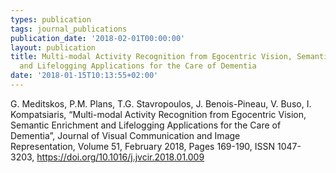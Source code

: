 ```yaml
---
types: publication
tags: journal_publications
publication_date: '2018-02-01T00:00:00'
layout: publication
title: Multi-modal Activity Recognition from Egocentric Vision, Semantic Enrichment
  and Lifelogging Applications for the Care of Dementia
date: '2018-01-15T10:13:55+02:00'
---
```

<p>G. Meditskos, P.M. Plans, T.G. Stavropoulos, J. Benois-Pineau, V. Buso, I. Kompatsiaris, “Multi-modal Activity Recognition from Egocentric Vision, Semantic Enrichment and Lifelogging Applications for the Care of Dementia”, Journal of Visual Communication and Image Representation,&nbsp;<span style="white-space: pre-wrap;">Volume 51, February 2018, Pages 169-190, ISSN 1047-3203,</span>&nbsp;<a href="https://doi.org/10.1016/j.jvcir.2018.01.009">https://doi.org/10.1016/j.jvcir.2018.01.009</a></p>
